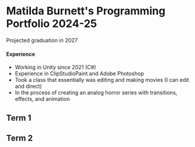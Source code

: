 # Matilda Burnett's Programming Portfolio 2024-25
Projected graduation in 2027
#### Experience
* Working in Unity since 2021 (C#)
* Experience in ClipStudioPaint and Adobe Photoshop
* Took a class that essentially was editing and making movies (I can edit and direct)
* In the process of creating an analog horror series with transitions, effects, and animation

## Term 1

## Term 2

